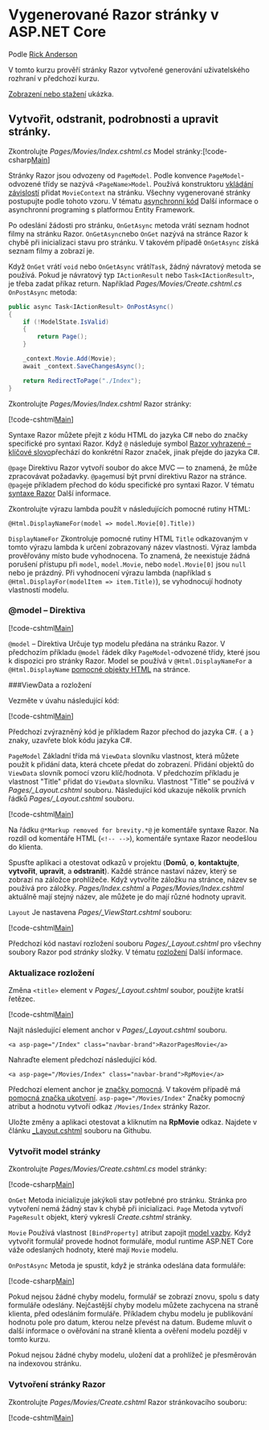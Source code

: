# <a name="scaffolded-razor-pages-in-aspnet-core"></a>Vygenerované Razor stránky v ASP.NET Core

Podle [Rick Anderson](https://twitter.com/RickAndMSFT)

V tomto kurzu prověří stránky Razor vytvořené generování uživatelského rozhraní v předchozí kurzu. 

[Zobrazení nebo stažení](https://github.com/aspnet/Docs/tree/master/aspnetcore/tutorials/razor-pages/razor-pages-start/sample/RazorPagesMovie) ukázka.

## <a name="the-create-delete-details-and-edit-pages"></a>Vytvořit, odstranit, podrobnosti a upravit stránky.

Zkontrolujte *Pages/Movies/Index.cshtml.cs* Model stránky:[!code-csharp[Main](../../tutorials/razor-pages/razor-pages-start/snapshot_sample/RazorPagesMovie/Pages/Movies/Index.cshtml.cs)]

Stránky Razor jsou odvozeny od `PageModel`. Podle konvence `PageModel`-odvozené třídy se nazývá `<PageName>Model`. Používá konstruktoru [vkládání závislostí](xref:fundamentals/dependency-injection) přidat `MovieContext` na stránku. Všechny vygenerované stránky postupujte podle tohoto vzoru. V tématu [asynchronní kód](xref:data/ef-rp/intro#asynchronous-code) Další informace o asynchronní programing s platformou Entity Framework.

Po odeslání žádosti pro stránku, `OnGetAsync` metoda vrátí seznam hodnot filmy na stránku Razor. `OnGetAsync`nebo `OnGet` nazývá na stránce Razor k chybě při inicializaci stavu pro stránku. V takovém případě `OnGetAsync` získá seznam filmy a zobrazí je. 

Když `OnGet` vrátí `void` nebo `OnGetAsync` vrátí`Task`, žádný návratový metoda se používá. Pokud je návratový typ `IActionResult` nebo `Task<IActionResult>`, je třeba zadat příkaz return. Například *Pages/Movies/Create.cshtml.cs* `OnPostAsync` metoda:

<!-- TODO - replace with snippet
[!code-csharp[Main](../../tutorials/razor-pages/razor-pages-start/snapshot_sample/RazorPagesMovie/Pages/Movies/Create.cshtml.cs?name=snippetALL)]
 -->

```csharp
public async Task<IActionResult> OnPostAsync()
{
    if (!ModelState.IsValid)
    {
        return Page();
    }

    _context.Movie.Add(Movie);
    await _context.SaveChangesAsync();

    return RedirectToPage("./Index");
}
```
Zkontrolujte *Pages/Movies/Index.cshtml* Razor stránky:

[!code-cshtml[Main](../../tutorials/razor-pages/razor-pages-start/snapshot_sample/RazorPagesMovie/Pages/Movies/Index.cshtml)]

Syntaxe Razor můžete přejít z kódu HTML do jazyka C# nebo do značky specifické pro syntaxi Razor. Když `@` následuje symbol [Razor vyhrazené – klíčové slovo](xref:mvc/views/razor#razor-reserved-keywords)přechází do konkrétní Razor značek, jinak přejde do jazyka C#.

`@page` Direktivu Razor vytvoří soubor do akce MVC &mdash; to znamená, že může zpracovávat požadavky. `@page`musí být první direktivu Razor na stránce. `@page`je příkladem přechod do kódu specifické pro syntaxi Razor. V tématu [syntaxe Razor](xref:mvc/views/razor#razor-syntax) Další informace.

Zkontrolujte výrazu lambda použít v následujících pomocné rutiny HTML:

```cshtml
@Html.DisplayNameFor(model => model.Movie[0].Title))
```

`DisplayNameFor` Zkontroluje pomocné rutiny HTML `Title` odkazovaným v tomto výrazu lambda k určení zobrazovaný název vlastnosti. Výraz lambda prověřovány místo bude vyhodnocena. To znamená, že neexistuje žádná porušení přístupu při `model`, `model.Movie`, nebo `model.Movie[0]` jsou `null` nebo je prázdný. Při vyhodnocení výrazu lambda (například s `@Html.DisplayFor(modelItem => item.Title)`), se vyhodnocují hodnoty vlastností modelu.

<a name="md"></a>
### <a name="the-model-directive"></a>@model – Direktiva

[!code-cshtml[Main](../../tutorials/razor-pages/razor-pages-start/snapshot_sample/RazorPagesMovie/Pages/Movies/Index.cshtml?range=1-2&highlight=2)]

`@model` – Direktiva Určuje typ modelu předána na stránku Razor. V předchozím příkladu `@model` řádek díky `PageModel`-odvozené třídy, které jsou k dispozici pro stránky Razor. Model se používá v `@Html.DisplayNameFor` a `@Html.DisplayName` [pomocné objekty HTML](https://docs.microsoft.com/aspnet/mvc/overview/older-versions-1/views/creating-custom-html-helpers-cs#understanding-html-helpers) na stránce.

<!-- why don't xref links work?
[HTML Helpers 2](xref:aspnet/mvc/overview/older-versions-1/views/creating-custom-html-helpers-cs)
-->

<a name="vd"></a>
###ViewData a rozložení

Vezměte v úvahu následující kód:

[!code-cshtml[Main](../../tutorials/razor-pages/razor-pages-start/snapshot_sample/RazorPagesMovie/Pages/Movies/Index.cshtml?range=1-6&highlight=4-999)]

Předchozí zvýrazněný kód je příkladem Razor přechod do jazyka C#. `{` a `}` znaky, uzavřete blok kódu jazyka C#.

`PageModel` Základní třída má `ViewData` slovníku vlastnost, která můžete použít k přidání data, která chcete předat do zobrazení. Přidání objektů do `ViewData` slovník pomocí vzoru klíč/hodnota. V předchozím příkladu je vlastnost "Title" přidat do `ViewData` slovníku. Vlastnost "Title" se používá v *Pages/_Layout.cshtml* souboru. Následující kód ukazuje několik prvních řádků *Pages/_Layout.cshtml* souboru.

[!code-cshtml[Main](../../tutorials/razor-pages/razor-pages-start/snapshot_sample/RazorPagesMovie/Pages/NU/_Layout1.cshtml?highlight=6-999)]

Na řádku `@*Markup removed for brevity.*@` je komentáře syntaxe Razor. Na rozdíl od komentáře HTML (`<!-- -->`), komentáře syntaxe Razor neodešlou do klienta.

Spusťte aplikaci a otestovat odkazů v projektu (**Domů**, **o**, **kontaktujte**, **vytvořit**, **upravit**, a **odstranit**). Každé stránce nastaví název, který se zobrazí na záložce prohlížeče. Když vytvoříte záložku na stránce, název se používá pro záložky. *Pages/Index.cshtml* a *Pages/Movies/Index.cshtml* aktuálně mají stejný název, ale můžete je do mají různé hodnoty upravit.

`Layout` Je nastavena *Pages/_ViewStart.cshtml* souboru:

[!code-cshtml[Main](../../tutorials/razor-pages/razor-pages-start/sample/RazorPagesMovie/Pages/_ViewStart.cshtml)]

Předchozí kód nastaví rozložení souboru *Pages/_Layout.cshtml* pro všechny soubory Razor pod *stránky* složky. V tématu [rozložení](xref:mvc/razor-pages/index#layout) Další informace.

### <a name="update-the-layout"></a>Aktualizace rozložení

Změna `<title>` element v *Pages/_Layout.cshtml* soubor, použijte kratší řetězec.

[!code-cshtml[Main](../../tutorials/razor-pages/razor-pages-start/sample/RazorPagesMovie/Pages/_Layout.cshtml?range=1-6&highlight=6)]

Najít následující element anchor v *Pages/_Layout.cshtml* souboru.

```cshtml
<a asp-page="/Index" class="navbar-brand">RazorPagesMovie</a>
```
Nahraďte element předchozí následující kód.

```cshtml
<a asp-page="/Movies/Index" class="navbar-brand">RpMovie</a>
```

Předchozí element anchor je [značky pomocná](xref:mvc/views/tag-helpers/intro). V takovém případě má [pomocná značka ukotvení](xref:mvc/views/tag-helpers/builtin-th/anchor-tag-helper). `asp-page="/Movies/Index"` Značky pomocný atribut a hodnotu vytvoří odkaz `/Movies/Index` stránky Razor.

Uložte změny a aplikaci otestovat a kliknutím na **RpMovie** odkaz. Najdete v článku [_Layout.cshtml](https://github.com/aspnet/Docs/blob/master/aspnetcore/tutorials/razor-pages/razor-pages-start/sample/RazorPagesMovie/Pages/_Layout.cshtml) souboru na Githubu.

### <a name="the-create-page-model"></a>Vytvořit model stránky

Zkontrolujte *Pages/Movies/Create.cshtml.cs* model stránky:

[!code-csharp[Main](../../tutorials/razor-pages/razor-pages-start/snapshot_sample/RazorPagesMovie/Pages/Movies/Create.cshtml.cs?name=snippetALL)]

`OnGet` Metoda inicializuje jakýkoli stav potřebné pro stránku. Stránka pro vytvoření nemá žádný stav k chybě při inicializaci. `Page` Metoda vytvoří `PageResult` objekt, který vykreslí *Create.cshtml* stránky.

`Movie` Používá vlastnost `[BindProperty]` atribut zapojit [model vazby](xref:mvc/models/model-binding). Když vytvořit formulář provede hodnot formuláře, modul runtime ASP.NET Core váže odeslaných hodnoty, které mají `Movie` modelu.

`OnPostAsync` Metoda je spustit, když je stránka odeslána data formuláře:

[!code-csharp[Main](../../tutorials/razor-pages/razor-pages-start/snapshot_sample/RazorPagesMovie/Pages/Movies/Create.cshtml.cs?name=snippetPost)]

Pokud nejsou žádné chyby modelu, formulář se zobrazí znovu, spolu s daty formuláře odeslány. Nejčastější chyby modelu můžete zachycena na straně klienta, před odesláním formuláře. Příkladem chybu modelu je publikování hodnotu pole pro datum, kterou nelze převést na datum. Budeme mluvit o další informace o ověřování na straně klienta a ověření modelu později v tomto kurzu.

Pokud nejsou žádné chyby modelu, uložení dat a prohlížeč je přesměrován na indexovou stránku.

### <a name="the-create-razor-page"></a>Vytvoření stránky Razor

Zkontrolujte *Pages/Movies/Create.cshtml* Razor stránkovacího souboru:

[!code-cshtml[Main](../../tutorials/razor-pages/razor-pages-start/snapshot_sample/RazorPagesMovie/Pages/Movies/Create.cshtml)]

<!--
Visual Studio displays the `<form method="post">` tag in a distinctive font used for Tag Helpers. The `<form method="post">` element is a [Form Tag Helper](xref:mvc/views/working-with-forms#the-form-tag-helper). The Form Tag Helper automatically includes an [antiforgery token](xref:security/anti-request-forgery).


![VS17 view of Create.cshtml page](page/_static/th.png)
-->
